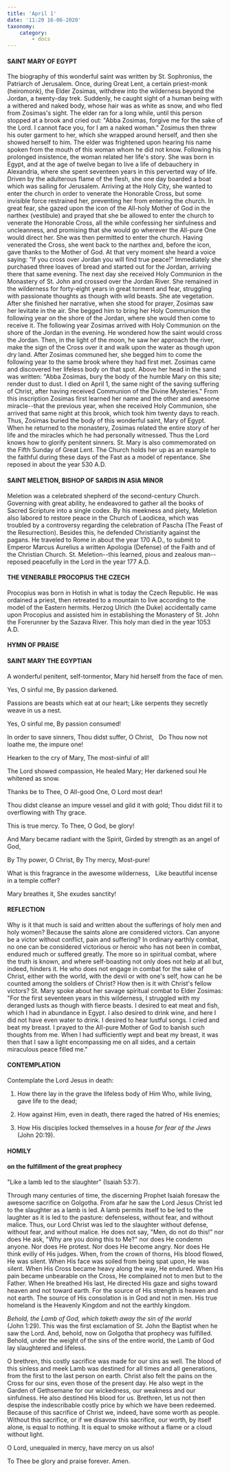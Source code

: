 ```yaml
---
title: 'April 1'
date: '11:20 16-06-2020'
taxonomy:
    category:
        - docs
---
```


#### SAINT MARY OF EGYPT

The biography of this wonderful saint was written by St. Sophronius, the Patriarch of Jerusalem. Once, during Great Lent, a certain priest-monk (heiromonk), the Elder Zosimas, withdrew into the wilderness beyond the Jordan, a twenty-day trek. Suddenly, he caught sight of a human being with a withered and naked body, whose hair was as white as snow, and who fled from Zosimas's sight. The elder ran for a long while, until this person stopped at a brook and cried out: "Abba Zosimas, forgive me for the sake of the Lord. I cannot face you, for I am a naked woman." Zosimus then threw his outer garment to her, which she wrapped around herself, and then she showed herself to him. The elder was frightened upon hearing his name spoken from the mouth of this woman whom he did not know. Following his prolonged insistence, the woman related her life's story. She was born in Egypt, and at the age of twelve began to live a life of debauchery in Alexandria, where she spent seventeen years in this perverted way of life. Driven by the adulterous flame of the flesh, she one day boarded a boat which was sailing for Jerusalem. Arriving at the Holy City, she wanted to enter the church in order to venerate the Honorable Cross, but some invisible force restrained her, preventing her from entering the church. In great fear, she gazed upon the icon of the All-holy Mother of God in the narthex (vestibule) and prayed that she be allowed to enter the church to venerate the Honorable Cross, all the while confessing her sinfulness and uncleanness, and promising that she would go wherever the All-pure One would direct her. She was then permitted to enter the church. Having venerated the Cross, she went back to the narthex and, before the icon, gave thanks to the Mother of God. At that very moment she heard a voice saying: "If you cross over Jordan you will find true peace!" Immediately she purchased three loaves of bread and started out for the Jordan, arriving there that same evening. The next day she received Holy Communion in the Monastery of St. John and crossed over the Jordan River. She remained in the wilderness for forty-eight years in great torment and fear, struggling with passionate thoughts as though with wild beasts. She ate vegetation. After she finished her narrative, when she stood for prayer, Zosimas saw her levitate in the air. She begged him to bring her Holy Communion the following year on the shore of the Jordan, where she would then come to receive it. The following year Zosimas arrived with Holy Communion on the shore of the Jordan in the evening. He wondered how the saint would cross the Jordan. Then, in the light of the moon, he saw her approach the river, make the sign of the Cross over it and walk upon the water as though upon dry land. After Zosimas communed her, she begged him to come the following year to the same brook where they had first met. Zosimas came and discovered her lifeless body on that spot. Above her head in the sand was written: "Abba Zosimas, bury the body of the humble Mary on this site; render dust to dust. I died on April 1, the same night of the saving suffering of Christ, after having received Communion of the Divine Mysteries." From this inscription Zosimas first learned her name and the other and awesome miracle--that the previous year, when she received Holy Communion, she arrived that same night at this brook, which took him twenty days to reach. Thus, Zosimas buried the body of this wonderful saint, Mary of Egypt. When he returned to the monastery, Zosimas related the entire story of her life and the miracles which he had personally witnessed. Thus the Lord knows how to glorify penitent sinners. St. Mary is also commemorated on the Fifth Sunday of Great Lent. The Church holds her up as an example to the faithful during these days of the Fast as a model of repentance. She reposed in about the year 530 A.D.

#### SAINT MELETION, BISHOP OF SARDIS IN ASIA MINOR

Meletion was a celebrated shepherd of the second-century Church. Governing with great ability, he endeavored to gather all the books of Sacred Scripture into a single codex. By his meekness and piety, Meletion also labored to restore peace in the Church of Laodicea, which was troubled by a controversy regarding the celebration of Pascha (The Feast of the Resurrection). Besides this, he defended Christianity against the pagans. He traveled to Rome in about the year 170 A.D., to submit to Emperor Marcus Aurelius a written Apologia (Defense) of the Faith and of the Christian Church. St. Meletion--this learned, pious and zealous man--reposed peacefully in the Lord in the year 177 A.D.

#### THE VENERABLE PROCOPIUS THE CZECH

Procopius was born in Hotish in what is today the Czech Republic. He was ordained a priest, then retreated to a mountain to live according to the model of the Eastern hermits. Herzog Ulrich (the Duke) accidentally came upon Procopius and assisted him in establishing the Monastery of St. John the Forerunner by the Sazava River. This holy man died in the year 1053 A.D.



#### HYMN OF PRAISE

#### SAINT MARY THE EGYPTIAN

A wonderful penitent, self-tormentor,
 Mary hid herself from the face of men.

Yes, O sinful me,
 By passion darkened.

Passions are beasts which eat at our heart;
 Like serpents they secretly weave in us a nest.

Yes, O sinful me,
 By passion consumed!

In order to save sinners, Thou didst suffer, O Christ,
  Do Thou now not loathe me, the impure one!

Hearken to the cry of Mary,
 The most-sinful of all!

The Lord showed compassion, He healed Mary;
 Her darkened soul He whitened as snow.

Thanks be to Thee, O All-good One,
 O Lord most dear!

Thou didst cleanse an impure vessel and gild it with gold;
Thou didst fill it to overflowing with Thy grace.

This is true mercy.
 To Thee, O God, be glory!

And Mary became radiant with the Spirit,
 Girded by strength as an angel of God,

By Thy power, O Christ,
 By Thy mercy, Most-pure!

What is this fragrance in the awesome wilderness,
  Like beautiful incense in a temple coffer?

Mary breathes it,
She exudes sanctity!
 
 
#### REFLECTION

Why is it that much is said and written about the sufferings of holy men and holy women? Because the saints alone are considered victors. Can anyone be a victor without conflict, pain and suffering? In ordinary earthly combat, no one can be considered victorious or heroic who has not been in combat, endured much or suffered greatly. The more so in spiritual combat, where the truth is known, and where self-boasting not only does not help at all but, indeed, hinders it. He who does not engage in combat for the sake of Christ, either with the world, with the devil or with one's self, how can he be counted among the soldiers of Christ? How then is it with Christ's fellow victors? St. Mary spoke about her savage spiritual combat to Elder Zosimas: "For the first seventeen years in this wilderness, I struggled with my deranged lusts as though with fierce beasts. I desired to eat meat and fish, which I had in abundance in Egypt. I also desired to drink wine, and here I did not have even water to drink. I desired to hear lustful songs. I cried and beat my breast. I prayed to the All-pure Mother of God to banish such thoughts from me. When I had sufficiently wept and beat my breast, it was then that I saw a light encompassing me on all sides, and a certain miraculous peace filled me."


#### CONTEMPLATION

Contemplate the Lord Jesus in death:

1.  How there lay in the grave the lifeless body of Him Who, while living, gave life to the dead;

1.  How against Him, even in death, there raged the hatred of His enemies;

1.  How His disciples locked themselves in a house *for fear of the Jews* (John 20:19).


#### HOMILY

#### on the fulfillment of the great prophecy

"Like a lamb led to the slaughter" (Isaiah 53:7).

Through many centuries of time, the discerning Prophet Isaiah foresaw the awesome sacrifice on Golgotha. From afar he saw the Lord Jesus Christ led to the slaughter as a lamb is led. A lamb permits itself to be led to the laughter as it is led to the pasture: defenseless, without fear, and without malice. Thus, our Lord Christ was led to the slaughter without defense, without fear, and without malice. He does not say, "Men, do not do this!" nor does He ask, "Why are you doing this to Me?" nor does He condemn anyone. Nor does He protest. Nor does He become angry. Nor does He think evilly of His judges. When, from the crown of thorns, His blood flowed, He was silent. When His face was soiled from being spat upon, He was silent. When His Cross became heavy along the way, He endured. When His pain became unbearable on the Cross, He complained not to men but to the Father. When He breathed His last, He directed His gaze and sighs toward heaven and not toward earth. For the source of His strength is heaven and not earth. The source of His consolation is in God and not in men. His true homeland is the Heavenly Kingdom and not the earthly kingdom.

*Behold, the Lamb of God, which taketh away the sin of the world* (John 1:29). This was the first exclamation of St. John the Baptist when he saw the Lord. And, behold, now on Golgotha that prophecy was fulfilled. Behold, under the weight of the sins of the entire world, the Lamb of God lay slaughtered and lifeless.

O brethren, this costly sacrifice was made for our sins as well. The blood of this sinless and meek Lamb was destined for all times and all generations, from the first to the last person on earth. Christ also felt the pains on the Cross for our sins, even those of the present day. He also wept in the Garden of Gethsemane for our wickedness, our weakness and our sinfulness. He also destined His blood for us. Brethren, let us not then despise the indescribable costly price by which we have been redeemed. Because of this sacrifice of Christ we, indeed, have some worth as people. Without this sacrifice, or if we disavow this sacrifice, our worth, by itself alone, is equal to nothing. It is equal to smoke without a flame or a cloud without light.

O Lord, unequaled in mercy, have mercy on us also!

To Thee be glory and praise forever. Amen.

 
